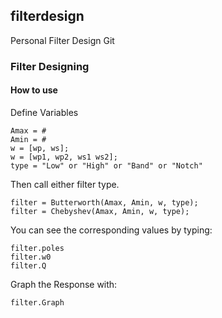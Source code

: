 ## filterdesign
Personal Filter Design Git

### Filter Designing
#### How to use

Define Variables
```
Amax = #
Amin = #
w = [wp, ws];
w = [wp1, wp2, ws1 ws2];
type = "Low" or "High" or "Band" or "Notch"
```
Then call either filter type.
```
filter = Butterworth(Amax, Amin, w, type);
filter = Chebyshev(Amax, Amin, w, type);
```
You can see the corresponding values by typing:
```
filter.poles
filter.w0
filter.Q
```
Graph the Response with:
```
filter.Graph
```

